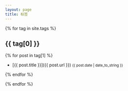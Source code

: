 ```yaml
---
layout: page
title: 标签
---
```

{% for tag in site.tags %}

## <i class="fas fa-tag" style="color:firebrick"></i> {{ tag[0] }}

{% for post in tag[1] %}

 - [{{ post.title }}]({{ post.url }}) <small>{{ post.date | date_to_string }}</small>

{% endfor %}

{% endfor %}